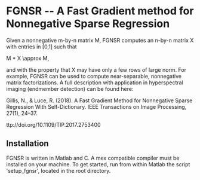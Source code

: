 FGNSR -- A Fast Gradient method for Nonnegative Sparse Regression
=================================================================

Given a nonnegative m-by-n matrix M, FGNSR computes an n-by-n matrix X
with entries in [0,1] such that

  M * X \approx M,

and with the property that X may have only a few rows of large norm.  For
example, FGNSR can be used to compute near-separable, nonnegative matrix
factorizations.  A full description with application in hyperspectral imaging
(endmember detection) can be found here:

Gillis, N., & Luce, R. (2018). A Fast Gradient Method for Nonnegative Sparse
Regression With Self-Dictionary. IEEE Transactions on Image Processing, 27(1),
24–37.

ttp://doi.org/10.1109/TIP.2017.2753400


Installation
------------

FGNSR is written in Matlab and C.  A mex compatible compiler must be installed
on your machine.  To get started, run from within Matlab the script
'setup_fgnsr', located in the root directory.
